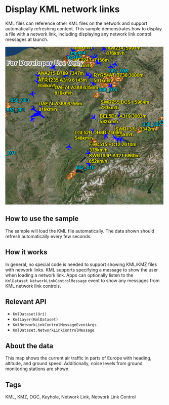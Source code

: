# Display KML network links

KML files can reference other KML files on the network and support automatically refreshing content. This sample demonstrates how to display a file with a network link, including displaying any network link control messages at launch.

![](screenshot.png)

## How to use the sample

The sample will load the KML file automatically. The data shown should refresh automatically every few seconds.

## How it works

In general, no special code is needed to support showing KML/KMZ files with network links. KML supports specifying a message to show the user when loading a network link. Apps can optionally listen to the `KmlDataset.NetworkLinkControlMessage` event to show any messages from KML network link controls.

## Relevant API

* `KmlDataset(Uri)`
* `KmlLayer(KmlDataset)`
* `KmlNetworkLinkControlMessageEventArgs`
* `KmlDataset.NetworkLinkControlMessage`

## About the data

This map shows the current air traffic in parts of Europe with heading, altitude, and ground speed. Additionally, noise levels from ground monitoring stations are shown.

## Tags

KML, KMZ, OGC, Keyhole, Network Link, Network Link Control

